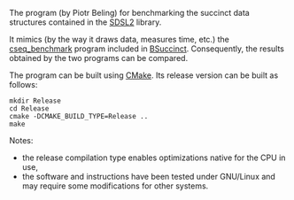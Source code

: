 The program (by Piotr Beling) for benchmarking the succinct data structures contained in the [SDSL2](https://github.com/simongog/sdsl-lite) library.

It mimics (by the way it draws data, measures time, etc.) the [cseq_benchmark](https://crates.io/crates/cseq_benchmark) program included in [BSuccinct](https://github.com/beling/bsuccinct-rs).
Consequently, the results obtained by the two programs can be compared.

The program can be built using [CMake](https://cmake.org/). Its release version can be built as follows:
``` shell
mkdir Release
cd Release
cmake -DCMAKE_BUILD_TYPE=Release ..
make
```
Notes:
- the release compilation type enables optimizations native for the CPU in use,
- the software and instructions have been tested under GNU/Linux and may require some modifications for other systems.

